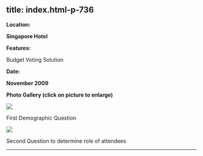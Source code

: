  title: index.html-p-736
----------------------------------------------------------

**Location:**

**Singapore Hotel**

**Features:**

Budget Voting Solution

**Date:**

**November 2009**

**Photo Gallery (click on picture to enlarge)**

[ ![ ](wp-content/uploads/2011/09/Trade-tech-question2_s.jpg)](wp-content/uploads/2011/09/Trade-tech-question2_l.jpg)

First Demographic Question

[ ![  ](wp-content/uploads/2011/09/Trade-tech-question_s.jpg)](wp-content/uploads/2011/09/Trade-tech-question_l.jpg)

Second Question to determine role of attendees




----------------------------------------------------------

